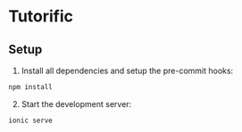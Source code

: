 # Tutorific

## Setup
1. Install all dependencies and setup the pre-commit hooks:

```bash
npm install
```

2. Start the development server:

```bash
ionic serve
```
